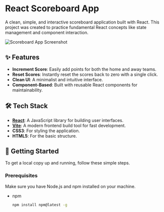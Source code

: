 # React Scoreboard App

A clean, simple, and interactive scoreboard application built with React. This project was created to practice fundamental React concepts like state management and component interaction.

![Scoreboard App Screenshot](<img width="1916" height="925" alt="image" src="https://github.com/user-attachments/assets/52aa672b-d673-4f58-a1ec-bde3931d87a9" />
)

## ✨ Features

- **Increment Score**: Easily add points for both the home and away teams.
- **Reset Scores**: Instantly reset the scores back to zero with a single click.
- **Clean UI**: A minimalist and intuitive interface.
- **Component-Based**: Built with reusable React components for maintainability.

## 🛠️ Tech Stack

- **[React](https://reactjs.org/)**: A JavaScript library for building user interfaces.
- **[Vite](https://vitejs.dev/)**: A modern frontend build tool for fast development.
- **CSS3**: For styling the application.
- **HTML5**: For the basic structure.

## 🚀 Getting Started

To get a local copy up and running, follow these simple steps.

### Prerequisites

Make sure you have Node.js and npm installed on your machine.
* npm
  ```sh
  npm install npm@latest -g
